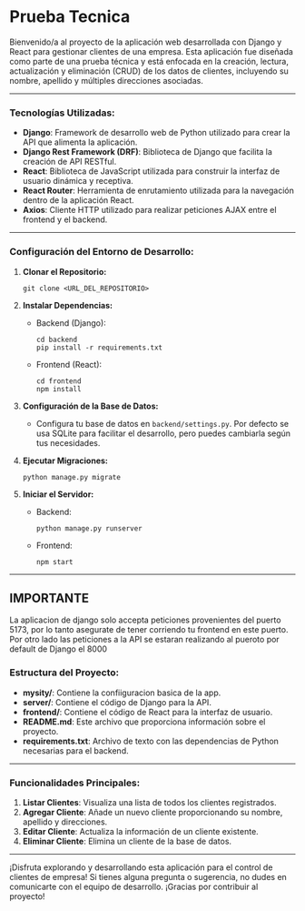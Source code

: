 # Prueba Tecnica

Bienvenido/a al proyecto de la aplicación web desarrollada con Django y React para gestionar clientes de una empresa. Esta aplicación fue diseñada como parte de una prueba técnica y está enfocada en la creación, lectura, actualización y eliminación (CRUD) de los datos de clientes, incluyendo su nombre, apellido y múltiples direcciones asociadas.

---

### Tecnologías Utilizadas:

- **Django**: Framework de desarrollo web de Python utilizado para crear la API que alimenta la aplicación.
- **Django Rest Framework (DRF)**: Biblioteca de Django que facilita la creación de API RESTful.
- **React**: Biblioteca de JavaScript utilizada para construir la interfaz de usuario dinámica y receptiva.
- **React Router**: Herramienta de enrutamiento utilizada para la navegación dentro de la aplicación React.
- **Axios**: Cliente HTTP utilizado para realizar peticiones AJAX entre el frontend y el backend.

---

### Configuración del Entorno de Desarrollo:

1. **Clonar el Repositorio:**
   ```
   git clone <URL_DEL_REPOSITORIO>
   ```

2. **Instalar Dependencias:**
   - Backend (Django):
     ```
     cd backend
     pip install -r requirements.txt
     ```
   - Frontend (React):
     ```
     cd frontend
     npm install
     ```

3. **Configuración de la Base de Datos:**
   - Configura tu base de datos en `backend/settings.py`. Por defecto se usa SQLite para facilitar el desarrollo, pero puedes cambiarla según tus necesidades.

4. **Ejecutar Migraciones:**
   ```
   python manage.py migrate
   ```

5. **Iniciar el Servidor:**
   - Backend:
     ```
     python manage.py runserver
     ```
   - Frontend:
     ```
     npm start
     ```

---
## IMPORTANTE
La aplicacion de django solo accepta peticiones provenientes del puerto 5173, por lo tanto asegurate de tener corriendo tu frontend en este puerto. Por otro lado las peticiones a la API se estaran realizando al pueroto por default de Django el 8000


### Estructura del Proyecto:

- **mysity/**: Contiene la confiiguracion basica de la app.
- **server/**: Contiene el código de Django para la API.
- **frontend/**: Contiene el código de React para la interfaz de usuario.
- **README.md**: Este archivo que proporciona información sobre el proyecto.
- **requirements.txt**: Archivo de texto con las dependencias de Python necesarias para el backend.

---

### Funcionalidades Principales:

1. **Listar Clientes**: Visualiza una lista de todos los clientes registrados.
2. **Agregar Cliente**: Añade un nuevo cliente proporcionando su nombre, apellido y direcciones.
3. **Editar Cliente**: Actualiza la información de un cliente existente.
4. **Eliminar Cliente**: Elimina un cliente de la base de datos.

---

¡Disfruta explorando y desarrollando esta aplicación para el control de clientes de empresa! Si tienes alguna pregunta o sugerencia, no dudes en comunicarte con el equipo de desarrollo. ¡Gracias por contribuir al proyecto!
